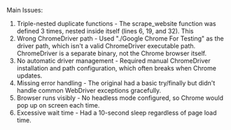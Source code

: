 
  Main Issues:

  1. Triple-nested duplicate functions - The scrape_website function was defined 3 times, nested inside itself (lines 6, 19, and 32). This
  2. Wrong ChromeDriver path - Used "./Google Chrome For Testing" as the driver path, which isn't a valid ChromeDriver executable path.
  ChromeDriver is a separate binary, not the Chrome browser itself.
  3. No automatic driver management - Required manual ChromeDriver installation and path configuration, which often breaks when Chrome updates.
  4. Missing error handling - The original had a basic try/finally but didn't handle common WebDriver exceptions gracefully.
  5. Browser runs visibly - No headless mode configured, so Chrome would pop up on screen each time.
  6. Excessive wait time - Had a 10-second sleep regardless of page load time.